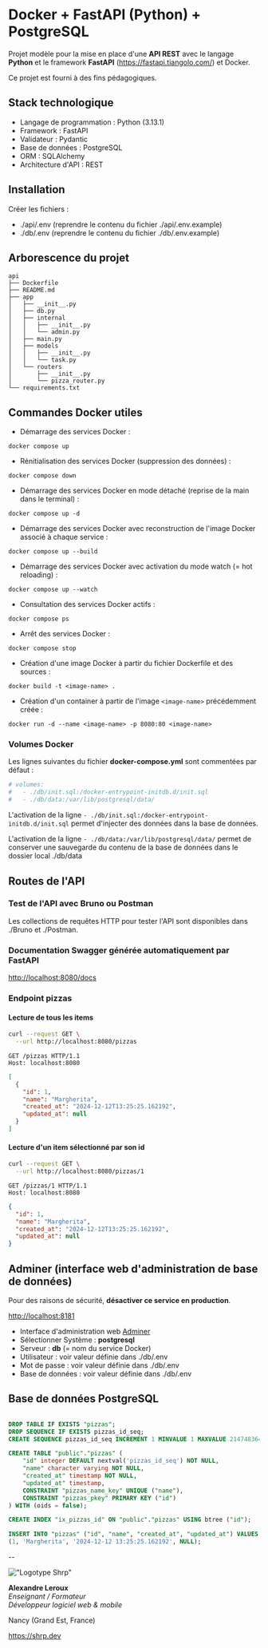 # Docker + FastAPI (Python) + PostgreSQL

Projet modèle pour la mise en place d'une __API REST__ avec le langage __Python__ et le framework __FastAPI__ (<https://fastapi.tiangolo.com/>) et Docker.

Ce projet est fourni à des fins pédagogiques.

## Stack technologique

- Langage de programmation : Python (3.13.1)
- Framework : FastAPI
- Validateur : Pydantic
- Base de données : PostgreSQL
- ORM : SQLAlchemy
- Architecture d'API : REST

## Installation

Créer les fichiers :

- ./api/.env (reprendre le contenu du fichier ./api/.env.example)
- ./db/.env (reprendre le contenu du fichier ./db/.env.example)

## Arborescence du projet

```text
api
├── Dockerfile
├── README.md
├── app
│   ├── __init__.py
│   ├── db.py
│   ├── internal
│   │   ├── __init__.py
│   │   └── admin.py
│   ├── main.py
│   ├── models
│   │   ├── __init__.py
│   │   └── task.py
│   └── routers
│       ├── __init__.py
│       └── pizza_router.py
└── requirements.txt
```

## Commandes Docker utiles

- Démarrage des services Docker :

`docker compose up`

- Rénitialisation des services Docker (suppression des données) :

`docker compose down`

- Démarrage des services Docker en mode détaché (reprise de la main dans le terminal) :

`docker compose up -d`

- Démarrage des services Docker avec reconstruction de l'image Docker associé à chaque service :

`docker compose up --build`

- Démarrage des services Docker avec activation du mode watch (= hot reloading) :

`docker compose up --watch`

- Consultation des services Docker actifs :

`docker compose ps`

- Arrêt des services Docker :

`docker compose stop`

- Création d'une image Docker à partir du fichier Dockerfile et des sources :

`docker build -t <image-name> .`

- Création d'un container à partir de l'image `<image-name>` précédemment créée :

`docker run -d --name <image-name> -p 8080:80 <image-name>`

### Volumes Docker

Les lignes suivantes du fichier __docker-compose.yml__ sont commentées par défaut :

```YAML
# volumes:
#   - ./db/init.sql:/docker-entrypoint-initdb.d/init.sql
#   - ./db/data:/var/lib/postgresql/data/
```

L'activation de la ligne `- ./db/init.sql:/docker-entrypoint-initdb.d/init.sql` permet d'injecter des données dans la base de données.

L'activation de la ligne `- ./db/data:/var/lib/postgresql/data/` permet de conserver une sauvegarde du contenu de la base de données dans le dossier local ./db/data

## Routes de l'API

### Test de l'API avec Bruno ou Postman

Les collections de requêtes HTTP pour tester l'API sont disponibles dans ./Bruno et ./Postman.

### Documentation Swagger générée automatiquement par FastAPI

<http://localhost:8080/docs>

### Endpoint pizzas

#### Lecture de tous les items

```sh
curl --request GET \
  --url http://localhost:8080/pizzas
```

```http
GET /pizzas HTTP/1.1
Host: localhost:8080
```

```json
[
  {
    "id": 1,
    "name": "Margherita",
    "created_at": "2024-12-12T13:25:25.162192",
    "updated_at": null
  }
]
```

#### Lecture d'un item sélectionné par son id

```sh
curl --request GET \
  --url http://localhost:8080/pizzas/1
```

```http
GET /pizzas/1 HTTP/1.1
Host: localhost:8080
```

```json
{
  "id": 1,
  "name": "Margherita",
  "created_at": "2024-12-12T13:25:25.162192",
  "updated_at": null
}
```

## Adminer (interface web d'administration de base de données)

Pour des raisons de sécurité, __désactiver ce service en production__.

<http://localhost:8181>

- Interface d'administration web [Adminer](http://localhost:8181/?pgsql=db&username=pizzas&db=pizzas&ns=public)
- Sélectionner Système : __postgresql__
- Serveur : __db__ (= nom du service Docker)
- Utilisateur : voir valeur définie dans ./db/.env
- Mot de passe : voir valeur définie dans ./db/.env
- Base de données : voir valeur définie dans ./db/.env

## Base de données PostgreSQL

```SQL

DROP TABLE IF EXISTS "pizzas";
DROP SEQUENCE IF EXISTS pizzas_id_seq;
CREATE SEQUENCE pizzas_id_seq INCREMENT 1 MINVALUE 1 MAXVALUE 2147483647 CACHE 1;

CREATE TABLE "public"."pizzas" (
    "id" integer DEFAULT nextval('pizzas_id_seq') NOT NULL,
    "name" character varying NOT NULL,
    "created_at" timestamp NOT NULL,
    "updated_at" timestamp,
    CONSTRAINT "pizzas_name_key" UNIQUE ("name"),
    CONSTRAINT "pizzas_pkey" PRIMARY KEY ("id")
) WITH (oids = false);

CREATE INDEX "ix_pizzas_id" ON "public"."pizzas" USING btree ("id");

INSERT INTO "pizzas" ("id", "name", "created_at", "updated_at") VALUES
(1, 'Margherita', '2024-12-12 13:25:25.162192', NULL);
```

--

!["Logotype Shrp"](https://sherpa.one/images/sherpa-logotype.png)

__Alexandre Leroux__  
_Enseignant / Formateur_  
_Développeur logiciel web & mobile_

Nancy (Grand Est, France)

<https://shrp.dev>
